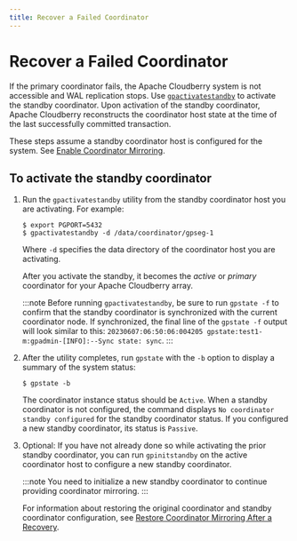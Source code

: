 ```yaml
---
title: Recover a Failed Coordinator
---
```


# Recover a Failed Coordinator

If the primary coordinator fails, the Apache Cloudberry system is not accessible and WAL replication stops. Use [`gpactivatestandby`](../../sys-utilities/gpactivatestandby.md) to activate the standby coordinator. Upon activation of the standby coordinator, Apache Cloudberry reconstructs the coordinator host state at the time of the last successfully committed transaction.

These steps assume a standby coordinator host is configured for the system. See [Enable Coordinator Mirroring](./enable-coordinator-mirroring.md).

## To activate the standby coordinator

1. Run the `gpactivatestandby` utility from the standby coordinator host you are activating. For example:

    ```shell
    $ export PGPORT=5432
    $ gpactivatestandby -d /data/coordinator/gpseg-1
    ```

    Where `-d` specifies the data directory of the coordinator host you are activating.

    After you activate the standby, it becomes the *active* or *primary* coordinator for your Apache Cloudberry array.

    :::note
    Before running `gpactivatestandby`, be sure to run `gpstate -f` to confirm that the standby coordinator is synchronized with the current coordinator node. If synchronized, the final line of the `gpstate -f` output will look similar to this: `20230607:06:50:06:004205 gpstate:test1-m:gpadmin-[INFO]:--Sync state: sync`.
    :::

2. After the utility completes, run `gpstate` with the `-b` option to display a summary of the system status:

    ```shell
    $ gpstate -b
    ```

    The coordinator instance status should be `Active`. When a standby coordinator is not configured, the command displays `No coordinator standby configured` for the standby coordinator status. If you configured a new standby coordinator, its status is `Passive`.

3. Optional: If you have not already done so while activating the prior standby coordinator, you can run `gpinitstandby` on the active coordinator host to configure a new standby coordinator.

    :::note
    You need to initialize a new standby coordinator to continue providing coordinator mirroring.
    :::

    For information about restoring the original coordinator and standby coordinator configuration, see [Restore Coordinator Mirroring After a Recovery](./restore-coordinator-mirroring-after-a-recovery.md).
